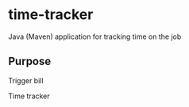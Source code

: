 # time-tracker
Java (Maven) application for tracking time on the job

## Purpose
Trigger bill

Time tracker
